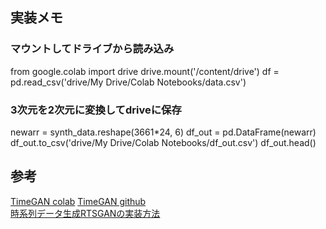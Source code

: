 ## 実装メモ

### マウントしてドライブから読み込み
from google.colab import drive 
drive.mount('/content/drive')
df = pd.read_csv('drive/My Drive/Colab Notebooks/data.csv')

### 3次元を2次元に変換してdriveに保存
newarr = synth_data.reshape(3661*24, 6)
df_out = pd.DataFrame(newarr)
df_out.to_csv('drive/My Drive/Colab Notebooks/df_out.csv')
df_out.head()



## 参考
[TimeGAN colab](https://colab.research.google.com/github/ydataai/ydata-synthetic/blob/master/examples/timeseries/TimeGAN_Synthetic_stock_data.ipynb)
[TimeGAN github](https://github.com/ydataai/ydata-synthetic)   
[時系列データ生成RTSGANの実装方法](http://blog.livedoor.jp/tak_tak0/archives/52439130.html)  